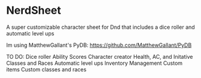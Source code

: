 # NerdSheet
A super customizable character sheet for Dnd that includes a dice roller and automatic level ups

Im using MatthewGallant's PyDB:
https://github.com/MatthewGallant/PyDB

TO DO:
Dice roller
Ability Scores
Character creator
Health, AC, and Initative
Classes and Races
Automatic level ups
Inventory Management
Custom items
Custom classes and races
